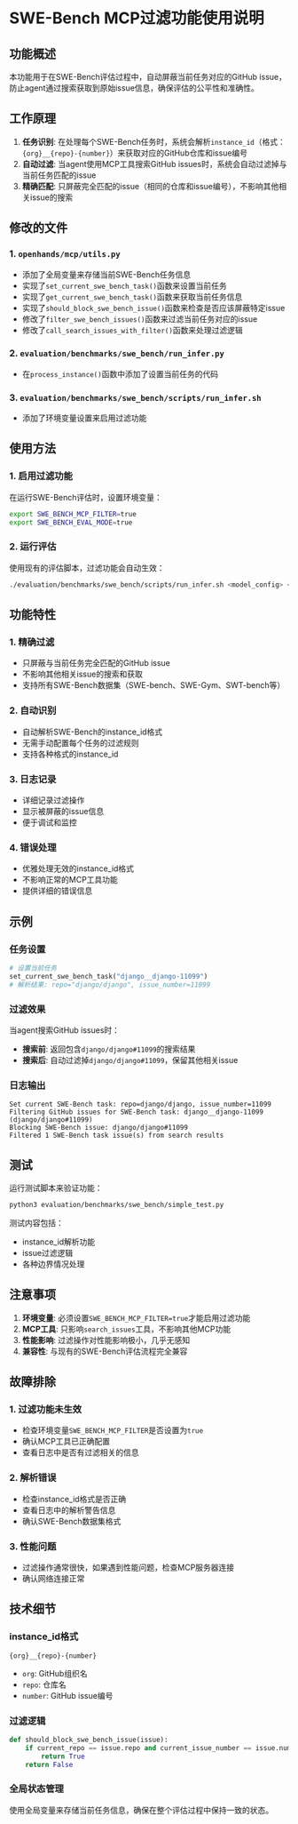 # SWE-Bench MCP过滤功能使用说明

## 功能概述

本功能用于在SWE-Bench评估过程中，自动屏蔽当前任务对应的GitHub issue，防止agent通过搜索获取到原始issue信息，确保评估的公平性和准确性。

## 工作原理

1. **任务识别**: 在处理每个SWE-Bench任务时，系统会解析`instance_id`（格式：`{org}__{repo}-{number}`）来获取对应的GitHub仓库和issue编号
2. **自动过滤**: 当agent使用MCP工具搜索GitHub issues时，系统会自动过滤掉与当前任务匹配的issue
3. **精确匹配**: 只屏蔽完全匹配的issue（相同的仓库和issue编号），不影响其他相关issue的搜索

## 修改的文件

### 1. `openhands/mcp/utils.py`
- 添加了全局变量来存储当前SWE-Bench任务信息
- 实现了`set_current_swe_bench_task()`函数来设置当前任务
- 实现了`get_current_swe_bench_task()`函数来获取当前任务信息
- 实现了`should_block_swe_bench_issue()`函数来检查是否应该屏蔽特定issue
- 修改了`filter_swe_bench_issues()`函数来过滤当前任务对应的issue
- 修改了`call_search_issues_with_filter()`函数来处理过滤逻辑

### 2. `evaluation/benchmarks/swe_bench/run_infer.py`
- 在`process_instance()`函数中添加了设置当前任务的代码

### 3. `evaluation/benchmarks/swe_bench/scripts/run_infer.sh`
- 添加了环境变量设置来启用过滤功能

## 使用方法

### 1. 启用过滤功能
在运行SWE-Bench评估时，设置环境变量：
```bash
export SWE_BENCH_MCP_FILTER=true
export SWE_BENCH_EVAL_MODE=true
```

### 2. 运行评估
使用现有的评估脚本，过滤功能会自动生效：
```bash
./evaluation/benchmarks/swe_bench/scripts/run_infer.sh <model_config> <commit_hash> <agent> <eval_limit> <max_iter> <num_workers> <dataset> <split> <n_runs> <mode>
```

## 功能特性

### 1. 精确过滤
- 只屏蔽与当前任务完全匹配的GitHub issue
- 不影响其他相关issue的搜索和获取
- 支持所有SWE-Bench数据集（SWE-bench、SWE-Gym、SWT-bench等）

### 2. 自动识别
- 自动解析SWE-Bench的instance_id格式
- 无需手动配置每个任务的过滤规则
- 支持各种格式的instance_id

### 3. 日志记录
- 详细记录过滤操作
- 显示被屏蔽的issue信息
- 便于调试和监控

### 4. 错误处理
- 优雅处理无效的instance_id格式
- 不影响正常的MCP工具功能
- 提供详细的错误信息

## 示例

### 任务设置
```python
# 设置当前任务
set_current_swe_bench_task("django__django-11099")
# 解析结果: repo="django/django", issue_number=11099
```

### 过滤效果
当agent搜索GitHub issues时：
- **搜索前**: 返回包含`django/django#11099`的搜索结果
- **搜索后**: 自动过滤掉`django/django#11099`，保留其他相关issue

### 日志输出
```
Set current SWE-Bench task: repo=django/django, issue_number=11099
Filtering GitHub issues for SWE-Bench task: django__django-11099 (django/django#11099)
Blocking SWE-Bench issue: django/django#11099
Filtered 1 SWE-Bench task issue(s) from search results
```

## 测试

运行测试脚本来验证功能：
```bash
python3 evaluation/benchmarks/swe_bench/simple_test.py
```

测试内容包括：
- instance_id解析功能
- issue过滤逻辑
- 各种边界情况处理

## 注意事项

1. **环境变量**: 必须设置`SWE_BENCH_MCP_FILTER=true`才能启用过滤功能
2. **MCP工具**: 只影响`search_issues`工具，不影响其他MCP功能
3. **性能影响**: 过滤操作对性能影响极小，几乎无感知
4. **兼容性**: 与现有的SWE-Bench评估流程完全兼容

## 故障排除

### 1. 过滤功能未生效
- 检查环境变量`SWE_BENCH_MCP_FILTER`是否设置为`true`
- 确认MCP工具已正确配置
- 查看日志中是否有过滤相关的信息

### 2. 解析错误
- 检查instance_id格式是否正确
- 查看日志中的解析警告信息
- 确认SWE-Bench数据集格式

### 3. 性能问题
- 过滤操作通常很快，如果遇到性能问题，检查MCP服务器连接
- 确认网络连接正常

## 技术细节

### instance_id格式
```
{org}__{repo}-{number}
```
- `org`: GitHub组织名
- `repo`: 仓库名
- `number`: GitHub issue编号

### 过滤逻辑
```python
def should_block_swe_bench_issue(issue):
    if current_repo == issue.repo and current_issue_number == issue.number:
        return True
    return False
```

### 全局状态管理
使用全局变量来存储当前任务信息，确保在整个评估过程中保持一致的状态。 